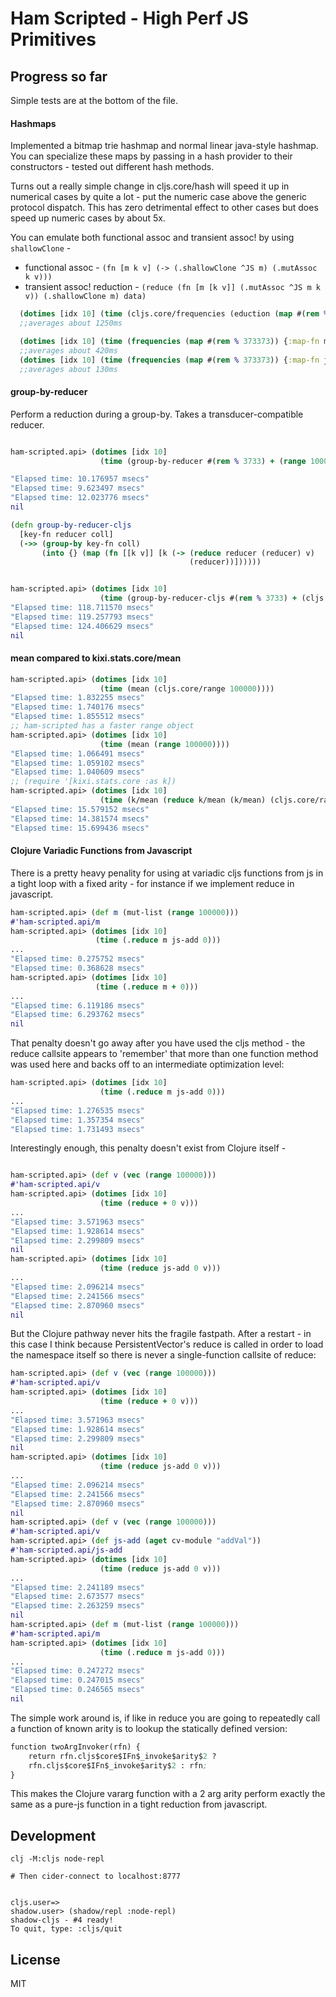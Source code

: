 # Ham Scripted - High Perf JS Primitives


## Progress so far

Simple tests are at the bottom of the file.

#### Hashmaps

Implemented a bitmap trie hashmap and normal linear java-style hashmap.
You can specialize these maps by passing in a hash provider to their constructors - tested out
different hash methods.

Turns out a really simple change in cljs.core/hash will speed it up in numerical cases by quite
a lot - put the numeric case above the generic protocol dispatch.  This has zero detrimental
effect to other cases but does speed up numeric cases by about 5x.


You can emulate both functional assoc and transient assoc! by using `shallowClone` -

* functional assoc - `(fn [m k v] (-> (.shallowClone ^JS m) (.mutAssoc k v)))`
* transient assoc! reduction - `(reduce (fn [m [k v]] (.mutAssoc ^JS m k v)) (.shallowClone m) data)`




```clojure
  (dotimes [idx 10] (time (cljs.core/frequencies (eduction (map #(rem % 373373)) (range 1000000)))))
  ;;averages about 1250ms

  (dotimes [idx 10] (time (frequencies (map #(rem % 373373)) {:map-fn mut-map} (range 1000000))))
  ;;averages about 420ms
  (dotimes [idx 10] (time (frequencies (map #(rem % 373373)) {:map-fn java-hashmap} (range 1000000))))
  ;;averages about 130ms
```

#### group-by-reducer

Perform a reduction during a group-by.  Takes a transducer-compatible reducer.


```clojure

ham-scripted.api> (dotimes [idx 10]
                    (time (group-by-reducer #(rem % 3733) + (range 100000))))

"Elapsed time: 10.176957 msecs"
"Elapsed time: 9.623497 msecs"
"Elapsed time: 12.023776 msecs"
nil

(defn group-by-reducer-cljs
  [key-fn reducer coll]
  (->> (group-by key-fn coll)
       (into {} (map (fn [[k v]] [k (-> (reduce reducer (reducer) v)
                                        (reducer))])))))


ham-scripted.api> (dotimes [idx 10]
                    (time (group-by-reducer-cljs #(rem % 3733) + (cljs.core/range 100000))))
"Elapsed time: 118.711570 msecs"
"Elapsed time: 119.257793 msecs"
"Elapsed time: 124.406629 msecs"
nil
```


#### mean compared to kixi.stats.core/mean


```clojure
ham-scripted.api> (dotimes [idx 10]
                    (time (mean (cljs.core/range 100000))))
"Elapsed time: 1.832255 msecs"
"Elapsed time: 1.740176 msecs"
"Elapsed time: 1.855512 msecs"
;; ham-scripted has a faster range object
ham-scripted.api> (dotimes [idx 10]
                    (time (mean (range 100000))))
"Elapsed time: 1.066491 msecs"
"Elapsed time: 1.059102 msecs"
"Elapsed time: 1.040609 msecs"
;; (require '[kixi.stats.core :as k])
ham-scripted.api> (dotimes [idx 10]
                    (time (k/mean (reduce k/mean (k/mean) (cljs.core/range 100000)))))
"Elapsed time: 15.579152 msecs"
"Elapsed time: 14.381574 msecs"
"Elapsed time: 15.699436 msecs"
```


#### Clojure Variadic Functions from Javascript

There is a pretty heavy penality for using at variadic cljs functions from js in a tight loop
with a fixed arity - for instance if we implement reduce in javascript.

 ```clojure
ham-scripted.api> (def m (mut-list (range 100000)))
#'ham-scripted.api/m
ham-scripted.api> (dotimes [idx 10]
                    (time (.reduce m js-add 0)))
...
"Elapsed time: 0.275752 msecs"
"Elapsed time: 0.368628 msecs"
ham-scripted.api> (dotimes [idx 10]
                    (time (.reduce m + 0)))
...
"Elapsed time: 6.119186 msecs"
"Elapsed time: 6.293762 msecs"
nil
 ```

That penalty doesn't go away after you have used the cljs method - the reduce callsite
appears to 'remember' that more than one function method was used here and backs off to
an intermediate optimization level:

```clojure
ham-scripted.api> (dotimes [idx 10]
                    (time (.reduce m js-add 0)))
...
"Elapsed time: 1.276535 msecs"
"Elapsed time: 1.357354 msecs"
"Elapsed time: 1.731493 msecs"
```

Interestingly enough, this penalty doesn't exist from Clojure itself -

```clojure

ham-scripted.api> (def v (vec (range 100000)))
#'ham-scripted.api/v
ham-scripted.api> (dotimes [idx 10]
                    (time (reduce + 0 v)))
...
"Elapsed time: 3.571963 msecs"
"Elapsed time: 1.928614 msecs"
"Elapsed time: 2.299809 msecs"
nil
ham-scripted.api> (dotimes [idx 10]
                    (time (reduce js-add 0 v)))
...
"Elapsed time: 2.096214 msecs"
"Elapsed time: 2.241566 msecs"
"Elapsed time: 2.870960 msecs"
nil
```

But the Clojure pathway never hits the fragile fastpath.
After a restart - in this case I think because PersistentVector's reduce is called
in order to load the namespace itself so there is never a single-function callsite
of reduce:


```clojure
ham-scripted.api> (def v (vec (range 100000)))
#'ham-scripted.api/v
ham-scripted.api> (dotimes [idx 10]
                    (time (reduce + 0 v)))
...
"Elapsed time: 3.571963 msecs"
"Elapsed time: 1.928614 msecs"
"Elapsed time: 2.299809 msecs"
nil
ham-scripted.api> (dotimes [idx 10]
                    (time (reduce js-add 0 v)))
...
"Elapsed time: 2.096214 msecs"
"Elapsed time: 2.241566 msecs"
"Elapsed time: 2.870960 msecs"
nil
ham-scripted.api> (def v (vec (range 100000)))
#'ham-scripted.api/v
ham-scripted.api> (def js-add (aget cv-module "addVal"))
#'ham-scripted.api/js-add
ham-scripted.api> (dotimes [idx 10]
                    (time (reduce js-add 0 v)))
...
"Elapsed time: 2.241189 msecs"
"Elapsed time: 2.673577 msecs"
"Elapsed time: 2.263259 msecs"
nil
ham-scripted.api> (def m (mut-list (range 100000)))
#'ham-scripted.api/m
ham-scripted.api> (dotimes [idx 10]
                    (time (.reduce m js-add 0)))
...
"Elapsed time: 0.247272 msecs"
"Elapsed time: 0.247015 msecs"
"Elapsed time: 0.246565 msecs"
nil
```


The simple work around is, if like in reduce you are going to repeatedly call a function
of known arity is to lookup the statically defined version:

```clojure
function twoArgInvoker(rfn) {
    return rfn.cljs$core$IFn$_invoke$arity$2 ?
	rfn.cljs$core$IFn$_invoke$arity$2 : rfn;
}
```


This makes the Clojure vararg function with a 2 arg arity perform exactly the same
as a pure-js function in a tight reduction from javascript.



## Development


```console
clj -M:cljs node-repl

# Then cider-connect to localhost:8777


cljs.user=>
shadow.user> (shadow/repl :node-repl)
shadow-cljs - #4 ready!
To quit, type: :cljs/quit
```

## License

MIT
